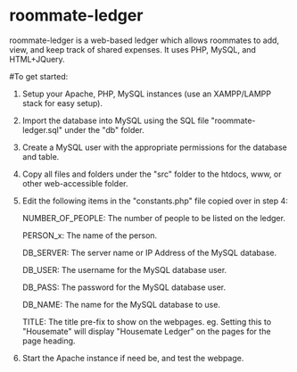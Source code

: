 # roommate-ledger
roommate-ledger is a web-based ledger which allows roommates to add, view, and keep track of shared expenses. It uses PHP, MySQL, and HTML+JQuery.

#To get started:

1) Setup your Apache, PHP, MySQL instances (use an XAMPP/LAMPP stack for easy setup).

2) Import the database into MySQL using the SQL file "roommate-ledger.sql" under the "db" folder.

3) Create a MySQL user with the appropriate permissions for the database and table.

4) Copy all files and folders under the "src" folder to the htdocs, www, or other web-accessible folder.

5) Edit the following items in the "constants.php" file copied over in step 4:

	NUMBER_OF_PEOPLE: The number of people to be listed on the ledger.

	PERSON_x:         The name of the person.

	DB_SERVER:        The server name or IP Address of the MySQL database.

	DB_USER:          The username for the MySQL database user.

	DB_PASS:          The password for the MySQL database user.

	DB_NAME:          The name for the MySQL database to use.

	TITLE:            The title pre-fix to show on the webpages. eg. Setting this to "Housemate" will display
	                  "Housemate Ledger" on the pages for the page heading.

6) Start the Apache instance if need be, and test the webpage.
